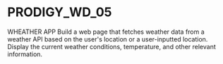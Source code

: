 # PRODIGY_WD_05

WHEATHER APP
Build a web page that fetches weather data from a weather API based on the user's location or a user-inputted location. Display the current weather conditions, temperature, and other relevant information.
